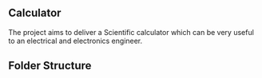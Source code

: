 ## Calculator
The project aims to deliver a Scientific calculator which can be very useful to an electrical and electronics engineer.
## Folder Structure
## 
